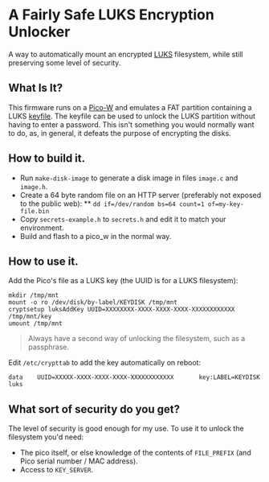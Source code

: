 # A Fairly Safe LUKS Encryption Unlocker

A way to automatically mount an encrypted [LUKS](https://en.wikipedia.org/wiki/Linux_Unified_Key_Setup) filesystem, while still preserving
some level of security.

## What Is It?

This firmware runs on a [Pico-W](https://datasheets.raspberrypi.com/pico/raspberry-pi-pico-c-sdk.pdf) and emulates
a FAT partition containing a
LUKS [keyfile](https://man7.org/linux/man-pages/man5/crypttab.5.html#EXAMPLES). The keyfile can be used to unlock
the LUKS partition without having to enter a password. This isn't something you would normally want to do,
as, in general, it defeats the purpose of encrypting the disks.

## How to build it.

* Run `make-disk-image` to generate a disk image in files `image.c` and `image.h`.
* Create a 64 byte random file on an HTTP server (preferably not exposed to the public web):
** `dd if=/dev/random bs=64 count=1 of=my-key-file.bin`
* Copy `secrets-example.h` to `secrets.h` and edit it to match your environment.
* Build and flash to a pico_w in the normal way.

## How to use it.

Add the Pico's file as a LUKS key (the UUID is for a LUKS filesystem):
```shell
mkdir /tmp/mnt
mount -o ro /dev/disk/by-label/KEYDISK /tmp/mnt
cryptsetup luksAddKey UUID=XXXXXXXX-XXXX-XXXX-XXXX-XXXXXXXXXXXX /tmp/mnt/key
umount /tmp/mnt
```

> Always have a second way of unlocking the filesystem, such as a passphrase.

Edit `/etc/crypttab` to add the key automatically on reboot:
```shell
data    UUID=XXXXX-XXXX-XXXX-XXXX-XXXXXXXXXXXX       key:LABEL=KEYDISK       luks
```

## What sort of security do you get?

The level of security is good enough for my use. To use it to unlock the filesystem you'd need:

* The pico itself, or else knowledge of the contents of `FILE_PREFIX` (and Pico serial number / MAC address).
* Access to `KEY_SERVER`.